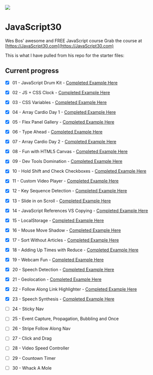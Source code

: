 ![](https://javascript30.com/images/JS3-social-share.png)

# JavaScript30

Wes Bos' awesome and FREE JavaScript course Grab the course at [https://JavaScript30.com](https://JavaScript30.com)

This is what I have pulled from his repo for the starter files:

## Current progress

- [x] 01 - JavaScript Drum Kit - [Completed Example Here](https://spences10.github.io/JavaScript30/src/01%20-%20JavaScript%20Drum%20Kit/) 
- [x] 02 - JS + CSS Clock - [Completed Example Here](https://spences10.github.io/JavaScript30/src/02%20-%20JS%20%2B%20CSS%20Clock/)
- [x] 03 - CSS Variables - [Completed Example Here](https://spences10.github.io/JavaScript30/src/03%20-%20CSS%20Variables/)
- [x] 04 - Array Cardio Day 1 - [Completed Example Here](https://spences10.github.io/JavaScript30/src/04%20-%20Array%20Cardio%20Day%201/)
- [x] 05 - Flex Panel Gallery - [Completed Example Here](https://spences10.github.io/JavaScript30/src/05%20-%20Flex%20Panel%20Gallery/)
- [x] 06 - Type Ahead - [Completed Example Here](https://spences10.github.io/JavaScript30/src/06%20-%20Type%20Ahead/)
- [x] 07 - Array Cardio Day 2 - [Completed Example Here](https://spences10.github.io/JavaScript30/src/07%20-%20Array%20Cardio%20Day%202/)
- [x] 08 - Fun with HTML5 Canvas - [Completed Example Here](https://spences10.github.io/JavaScript30/src/08%20-%20Fun%20with%20HTML5%20Canvas/)
- [x] 09 - Dev Tools Domination - [Completed Example Here](https://spences10.github.io/JavaScript30/src/09%20-%20Dev%20Tools%20Domination/)
- [x] 10 - Hold Shift and Check Checkboxes - [Completed Example Here](https://spences10.github.io/JavaScript30/src/10%20-%20Hold%20Shift%20and%20Check%20Checkboxes/)
- [x] 11 - Custom Video Player - [Completed Example Here](https://spences10.github.io/JavaScript30/src/11%20-%20Custom%20Video%20Player/)
- [x] 12 - Key Sequence Detection - [Completed Example Here](https://spences10.github.io/JavaScript30/src/12%20-%20Key%20Sequence%20Detection/)
- [x] 13 - Slide in on Scroll - [Completed Example Here](https://spences10.github.io/JavaScript30/src/13%20-%20Slide%20in%20on%20Scroll/)
- [x] 14 - JavaScript References VS Copying - [Completed Example Here](https://spences10.github.io/JavaScript30/src/14%20-%20JavaScript%20References%20VS%20Copying/)
- [x] 15 - LocalStorage - [Completed Example Here](https://spences10.github.io/JavaScript30/src/15%20-%20LocalStorage/)
- [x] 16 - Mouse Move Shadow - [Completed Example Here](https://spences10.github.io/JavaScript30/src/16%20-%20Mouse%20Move%20Shadow/)
- [x] 17 - Sort Without Articles - [Completed Example Here](https://spences10.github.io/JavaScript30/src/17%20-%20Sort%20Without%20Articles/)
- [x] 18 - Adding Up Times with Reduce - [Completed Example Here](https://spences10.github.io/JavaScript30/src/18%20-%20Adding%20Up%20Times%20with%20Reduce/)
- [x] 19 - Webcam Fun - [Completed Example Here](https://spences10.github.io/JavaScript30/src/19%20-%20Webcam%20Fun/)
- [x] 20 - Speech Detection - [Completed Example Here](https://spences10.github.io/JavaScript30/src/20%20-%20Speech%20Detection/)
- [x] 21 - Geolocation - [Completed Example Here](https://spences10.github.io/JavaScript30/src/21%20-%20Geolocation/)
- [x] 22 - Follow Along Link Highlighter - [Completed Example Here](https://spences10.github.io/JavaScript30/src/22%20-%20Follow%20Along%20Link%20Highlighter/)
- [x] 23 - Speech Synthesis - [Completed Example Here](https://spences10.github.io/JavaScript30/src/23%20-%20Speech%20Synthesis/)
- [ ] 24 - Sticky Nav
- [ ] 25 - Event Capture, Propagation, Bubbling and Once
- [ ] 26 - Stripe Follow Along Nav
- [ ] 27 - Click and Drag
- [ ] 28 - Video Speed Controller
- [ ] 29 - Countown Timer
- [ ] 30 - Whack A Mole

 